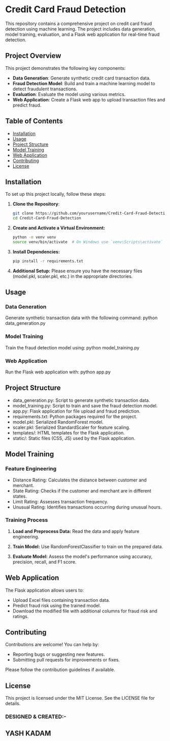 # Credit Card Fraud Detection

This repository contains a comprehensive project on credit card fraud detection using machine learning. The project includes data generation, model training, evaluation, and a Flask web application for real-time fraud detection.

## Project Overview

This project demonstrates the following key components:

- **Data Generation**: Generate synthetic credit card transaction data.
- **Fraud Detection Model**: Build and train a machine learning model to detect fraudulent transactions.
- **Evaluation**: Evaluate the model using various metrics.
- **Web Application**: Create a Flask web app to upload transaction files and predict fraud.

## Table of Contents

- [Installation](#installation)
- [Usage](#usage)
- [Project Structure](#project-structure)
- [Model Training](#model-training)
- [Web Application](#web-application)
- [Contributing](#contributing)
- [License](#license)

## Installation

To set up this project locally, follow these steps:

1. **Clone the Repository**:
   ```sh
   git clone https://github.com/yourusername/Credit-Card-Fraud-Detection.git
   cd Credit-Card-Fraud-Detection

2. **Create and Activate a Virtual Environment:**
   ```sh
   python -m venv venv
   source venv/bin/activate  # On Windows use `venv\Scripts\activate`

3. **Install Dependencies:**
   ```sh
   pip install -r requirements.txt
   
5. **Additional Setup:**
   Please ensure you have the necessary files (model.pkl, scaler.pkl, etc.) in the appropriate directories.

   
## Usage

### Data Generation
  
Generate synthetic transaction data with the following command:
    python data_generation.py

### Model Training

Train the fraud detection model using:
    python model_training.py
   
### Web Application

Run the Flask web application with:
    python app.py


## Project Structure

- data_generation.py: Script to generate synthetic transaction data.
- model_training.py: Script to train and save the fraud detection model.
- app.py: Flask application for file upload and fraud prediction.
- requirements.txt: Python packages required for the project.
- model.pkl: Serialized RandomForest model.
- scaler.pkl: Serialized StandardScaler for feature scaling.
- templates/: HTML templates for the Flask application.
- static/: Static files (CSS, JS) used by the Flask application.


## Model Training

### Feature Engineering
- Distance Rating: Calculates the distance between customer and merchant.
- State Rating: Checks if the customer and merchant are in different states.
- Limit Rating: Assesses transaction frequency.
- Unusual Rating: Identifies transactions occurring during unusual hours.

### Training Process
1. **Load and Preprocess Data:**
    Read the data and apply feature engineering.

2. **Train Model:**
    Use RandomForestClassifier to train on the prepared data.

4. **Evaluate Model:**
    Assess the model's performance using accuracy, precision, recall, and F1 score.


## Web Application
The Flask application allows users to:

- Upload Excel files containing transaction data.
- Predict fraud risk using the trained model.
- Download the modified file with additional columns for fraud risk and ratings.


## Contributing
Contributions are welcome! You can help by:

- Reporting bugs or suggesting new features.
- Submitting pull requests for improvements or fixes.

Please follow the contribution guidelines if available.


## License
This project is licensed under the MIT License. See the LICENSE file for details.

### DESIGNED & CREATED:-
## YASH KADAM 
